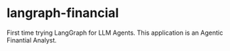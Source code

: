 # langraph-financial
First time trying LangGraph for LLM Agents. This application is an Agentic Finantial Analyst.

